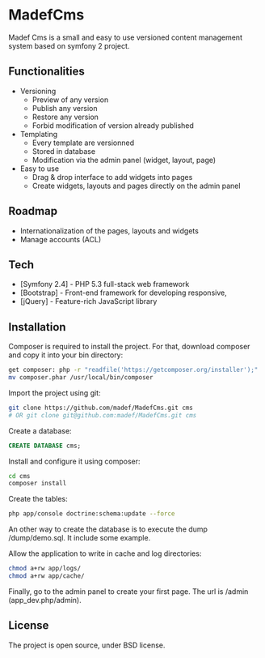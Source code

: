 MadefCms
=========

Madef Cms is a small and easy to use versioned content management system based on symfony 2 project.

Functionalities
-----------

  - Versioning
    - Preview of any version
    - Publish any version
    - Restore any version
    - Forbid modification of version already published
  - Templating
    - Every template are versionned
    - Stored in database
    - Modification via the admin panel (widget, layout, page)
  - Easy to use
    - Drag & drop interface to add widgets into pages
    - Create widgets, layouts and pages directly on the admin panel

Roadmap
-----------
  - Internationalization of the pages, layouts and widgets
  - Manage accounts (ACL)

Tech
-----------

* [Symfony 2.4] - PHP 5.3 full-stack web framework
* [Bootstrap] - Front-end framework for developing responsive,
* [jQuery] - Feature-rich JavaScript library

Installation
--------------

Composer is required to install the project. For that, download composer and copy it into your bin directory:
```sh
get composer: php -r "readfile('https://getcomposer.org/installer');" | php
mv composer.phar /usr/local/bin/composer
```

Import the project using git:
```sh
git clone https://github.com/madef/MadefCms.git cms
# OR git clone git@github.com:madef/MadefCms.git cms
```

Create a database:
```sql
CREATE DATABASE cms;
```

Install and configure it using composer:
```sh
cd cms
composer install
```

Create the tables:
```sh
php app/console doctrine:schema:update --force
```
An other way to create the database is to execute the dump /dump/demo.sql. It include some example.

Allow the application to write in cache and log directories:
```sh
chmod a+rw app/logs/
chmod a+rw app/cache/
```

Finally, go to the admin panel to create your first page. The url is /admin (app_dev.php/admin).


License
----

The project is open source, under BSD license.

